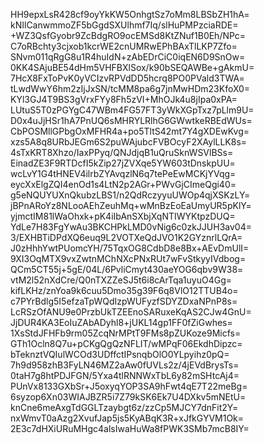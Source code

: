 HH9epxLsR428cf9oyYkKW5OnhgtSz7oMm8LBSbZH1hA=
kNIlCanwmmoZF5bGgdSXUlhmf7Iq/slHuPMPzciaRDE=
+WZ3QsfGyobr9ZcBdgRO9ocEMSd8KtZNuf1B0Eh/NPc=
C7oRBchty3cjxob1kcrWE2cnUMRwEPhBAxTlLKP7Zfo=
SNvm011qRgG8u1R4huIdN+zAbEDrCiC0iqEN6D9SnOw=
0KK4SAjuBE54dHm5VHFBXlSox/k90bSEQAWBe+gAkmU=
7HcX8FxToPvK0yVCIzvRPVdDD5hcrq8PO0PVald3TWA=
tLwdWwY6hm2zIjJxSN/tcMM8pa6g7jnMwHDm23KfoX0=
KYl3GJ4T9BS3gVrxFYy8Fh5zVI+MhOJk4u8jIpa0xPA=
LUtuS5T0zPGYgC47WBm4FG57FT3yWkXGpTxz7pLlm9U=
D0x4uJjHSr1hA7PnUQ6sMHRYLRlhG6GWwtkeRBEdWUs=
CbPOSMllGPbgOxMFHR4a+po5TltS42mt7Y4gXDEwKvg=
xzs5A8q8URbJEGm6S2puWAjubcFVBOcyF2XAylLLK8s=
4sTxKRT8Xhzo/IaxPPyq/QNJdjqB1uQruSknWSVlBSs=
EinadZE3F9RTDcfI5kZip27jZVXqe5YW603tDnskpUU=
wcLvY1G4tHNEV4ilrbZYAvqzlN6q7tePeEwMCKjYVqg=
eycXxElgZQI4enOd1s4LtN2p2AGr+PWvGjCImeQgi40=
g5eNQUYUXnQkubzLBS1/n2QdRczyyuUWOp4qjXSKzLY=
jBPnARoYz8NLooAEhZeuhMq+wMnBzEoEaUmyUR5pKlY=
yjmctIM81lWaOhxk+pK4iIbAnSXbjXqNTIWYKtpzDUQ=
YdLe7H83FgYwAu3BKCHPkLMD0vNig6c0zkJJUH3av04=
3/EXHBTiDPdXQ6euq9L2VOTXeQdJVO1K2GYznrlLQrA=
J0zHhhYwtPUomcYH/75TqxOG8CdbD8e8Bx+AEvDmUlI=
9XI3OqMTX9vxZwtnMChNXcPNxRUt7wFvStkyyIVdbog=
QCm5CT55j+5gE/04L/6PvliCmyt430aeYOG6qbv9W38=
vtM2l52nXdCre/Q0nTXZZeSJ5t6i8cArTqa1uyuO4Gg=
kifLKHz/znYoa9k6cuu5Dmo35g39F6q8VlO12TTUB4o=
c7PYrBdlg5I5efzaTpWQdIzpWUFyzfSDYZDxaNPnP8s=
LcRSzOfANU9e0PrzbUkTZEEnoSARuxeKqAS2CJw4GnU=
JjDUR4KA3EoIuZAbADyhl8+jUKL14gp1FF0fZiGwhes=
1XsStdJFHFb9rm05ZcqNrMPtT9FMs8pZUKoze9Micfs=
GTh1Ocln8Q7u+pCKgQgQzNFLIT/wMPqF06EkdhDipzc=
bTeknztVQIulWCOd3UDffctIPsnqbOlO0YLpyihz0pQ=
7h9d958zhB3FyLN46MZ2aAw0fUVLs2z/4jEVdBrysTs=
0taH7g8htPDJFGN/5Yxa4tlRNNWxTbL6y82mSHtcAj4=
PUnVx8133GXbSr+J5oxyqYOP3SA9hFwt4qE7T22meBg=
6syzop6Xn03WIAJBZR5i7Z79kSK6Ek7U4DXkv5mNEtU=
knCne6meAxgTdGGLTzaybgt6z/zzCp5MJCY7dnFit2Y=
nxWmvT0aAzg2XvufJap5js5KyABqK3R+xJfkGYVM1Ok=
2E3c7dHXiURuMHgc4alsIwaHuWa8fPWK3SMb7mcB8IY=
